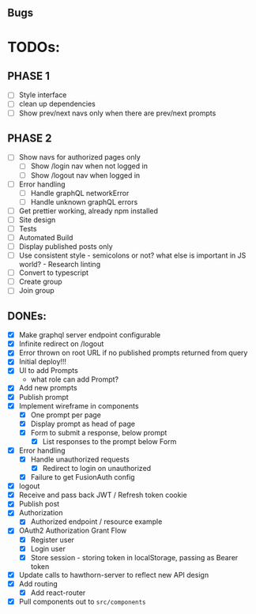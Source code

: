 ## Bugs
# TODOs:
## PHASE 1
- [ ] Style interface
- [ ] clean up dependencies
- [ ] Show prev/next navs only when there are prev/next prompts
## PHASE 2
- [ ] Show navs for authorized pages only
  - [ ] Show /login nav when not logged in
  - [ ] Show /logout nav when logged in
- [ ] Error handling
  - [ ] Handle graphQL networkError
  - [ ] Handle unknown graphQL errors
- [ ] Get prettier working, already npm installed
- [ ] Site design
- [ ] Tests
- [ ] Automated Build
- [ ] Display published posts only
- [ ] Use consistent style - semicolons or not? what else is important in JS world? - Research linting
- [ ] Convert to typescript
- [ ] Create group
- [ ] Join group
## DONEs:
- [x] Make graphql server endpoint configurable
- [x] Infinite redirect on /logout
- [x] Error thrown on root URL if no published prompts returned from query
- [x] Initial deploy!!!
- [x] UI to add Prompts
  - what role can add Prompt?
- [x] Add new prompts
- [x] Publish prompt
- [x] Implement wireframe in components
  - [x] One prompt per page
  - [x] Display prompt as head of page
  - [x] Form to submit a response, below prompt
    - [x] List responses to the prompt below Form
- [x] Error handling
  - [x] Handle unauthorized requests
    - [x] Redirect to login on unauthorized
  - [x] Failure to get FusionAuth config
- [x] logout
- [x] Receive and pass back JWT / Refresh token cookie
- [x] Publish post
- [x] Authorization
  - [x] Authorized endpoint / resource example
- [x] OAuth2 Authorization Grant Flow
  - [x] Register user
  - [x] Login user
  - [x] Store session - storing token in localStorage, passing as Bearer token
- [x] Update calls to hawthorn-server to reflect new API design
- [x] Add routing
  - [x] Add react-router  
- [x] Pull components out to `src/components`
